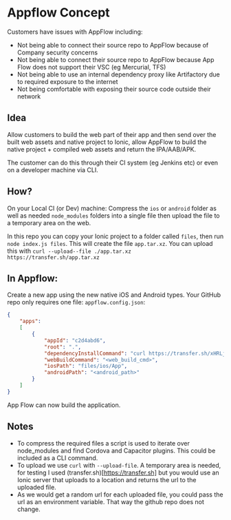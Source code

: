 # Appflow Concept
Customers have issues with AppFlow including:
- Not being able to connect their source repo to AppFlow because of Company security concerns
- Not being able to connect their source repo to AppFlow because App Flow does not support their VSC (eg Mercurial, TFS)
- Not being able to use an internal dependency proxy like Artifactory due to required exposure to the internet
- Not being comfortable with exposing their source code outside their network

## Idea
Allow customers to build the web part of their app and then send over the built web assets and native project to Ionic, allow AppFlow to build the native project + compiled web assets and return the IPA/AAB/APK.

The customer can do this through their CI system (eg Jenkins etc) or even on a developer machine via CLI.

## How?
On your Local CI (or Dev) machine: Compress the `ios` or `android` folder as well as needed `node_modules` folders into a single file then upload the file to a temporary area on the web.

In this repo you can copy your Ionic project to a folder called `files`, then run `node index.js files`. This will create the file `app.tar.xz`. You can upload this with `curl --upload--file ./app.tar.xz https://transfer.sh/app.tar.xz`

## In Appflow:
Create a new app using the new native iOS and Android types. Your GitHub repo only requires one file: `appflow.config.json`:
```json
{
    "apps":
    [
        {
            "appId": "c2d4abd6",
            "root": ".",
            "dependencyInstallCommand": "curl https://transfer.sh/xHRLjU/app.tar.xz --output app.tar.xz && tar -xJf app.tar.xz",
            "webBuildCommand": "<web_build_cmd>",
            "iosPath": "files/ios/App",
            "androidPath": "<android_path>"
        }        
    ]
}
```

App Flow can now build the application.

## Notes
- To compress the required files a script is used to iterate over node_modules and find Cordova and Capacitor plugins. This could be included as a CLI command.
- To upload we use `curl` with `--upload-file`. A temporary area is needed, for testing I used (transfer.sh)[https://transfer.sh] but you would use an Ionic server that uploads to a location and returns the url to the uploaded file.
- As we would get a random url for each uploaded file, you could pass the url as an environment variable. That way the github repo does not change.
